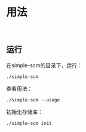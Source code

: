 # 用法

&nbsp;

## 运行

在simple-scm的目录下，运行：

```
./simple-scm
```

查看用法：

```
./simple-scm --usage
```

初始化存储库：

```
./simple-scm init
```



